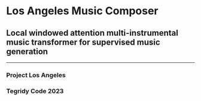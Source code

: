 # Los Angeles Music Composer
## Local windowed attention multi-instrumental music transformer for supervised music generation

***

### Project Los Angeles
### Tegridy Code 2023
